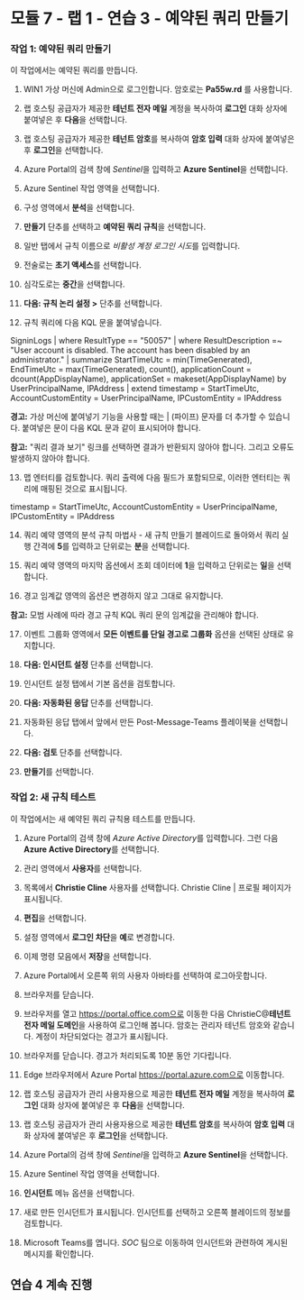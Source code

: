 ﻿# 모듈 7 - 랩 1 - 연습 3 - 예약된 쿼리 만들기

### 작업 1: 예약된 쿼리 만들기

이 작업에서는 예약된 쿼리를 만듭니다.

1. WIN1 가상 머신에 Admin으로 로그인합니다. 암호로는 **Pa55w.rd** 를 사용합니다.  

2. 랩 호스팅 공급자가 제공한 **테넌트 전자 메일** 계정을 복사하여 **로그인** 대화 상자에 붙여넣은 후 **다음**을 선택합니다.

3. 랩 호스팅 공급자가 제공한 **테넌트 암호**를 복사하여 **암호 입력** 대화 상자에 붙여넣은 후 **로그인**을 선택합니다.

4. Azure Portal의 검색 창에 *Sentinel*을 입력하고 **Azure Sentinel**을 선택합니다.

5. Azure Sentinel 작업 영역을 선택합니다.

6. 구성 영역에서 **분석**을 선택합니다.

7. **만들기** 단추를 선택하고 **예약된 쿼리 규칙**을 선택합니다.

8. 일반 탭에서 규칙 이름으로 *비활성 계정 로그인 시도*를 입력합니다.

9. 전술로는 **초기 액세스**를 선택합니다.

10. 심각도로는 **중간**을 선택합니다.

11. **다음: 규칙 논리 설정 >** 단추를 선택합니다.

12. 규칙 쿼리에 다음 KQL 문을 붙여넣습니다.

SigninLogs
| where ResultType == "50057"
| where ResultDescription =~ "User account is disabled. The account has been disabled by an administrator."
| summarize StartTimeUtc = min(TimeGenerated), EndTimeUtc = max(TimeGenerated), count(), applicationCount = dcount(AppDisplayName), 
applicationSet = makeset(AppDisplayName) by UserPrincipalName, IPAddress
| extend timestamp = StartTimeUtc, AccountCustomEntity = UserPrincipalName, IPCustomEntity = IPAddress

**경고:** 가상 머신에 붙여넣기 기능을  사용할 때는 | (파이프) 문자를 더 추가할 수 있습니다.  붙여넣은 문이 다음 KQL 문과 같이 표시되어야 합니다.

**참고:** "쿼리 결과 보기" 링크를 선택하면 결과가 반환되지 않아야 합니다.  그리고 오류도 발생하지 않아야 합니다.  

13. 맵 엔터티를 검토합니다.  쿼리 출력에 다음 필드가 포함되므로, 이러한 엔터티는 쿼리에 매핑된 것으로 표시됩니다.

timestamp = StartTimeUtc, AccountCustomEntity = UserPrincipalName, IPCustomEntity = IPAddress

14. 쿼리 예약 영역의 분석 규칙 마법사 - 새 규칙 만들기 블레이드로 돌아와서 쿼리 실행 간격에 **5**를 입력하고 단위로는 **분**을 선택합니다.

15. 쿼리 예약 영역의 마지막 옵션에서 조회 데이터에 **1**을 입력하고 단위로는 **일**을 선택합니다.

16. 경고 임계값 영역의 옵션은 변경하지 않고 그대로 유지합니다.

**참고:** 모범 사례에 따라 경고 규칙 KQL 쿼리 문의 임계값을 관리해야 합니다.

17. 이벤트 그룹화 영역에서 **모든 이벤트를 단일 경고로 그룹화** 옵션을 선택된 상태로 유지합니다.

18. **다음: 인시던트 설정** 단추를 선택합니다.  

19. 인시던트 설정 탭에서 기본 옵션을 검토합니다.

20. **다음: 자동화된 응답** 단추를 선택합니다.

21. 자동화된 응답 탭에서 앞에서 만든 Post-Message-Teams 플레이북을 선택합니다.

22. **다음: 검토** 단추를 선택합니다.
  
23. **만들기**를 선택합니다.

### 작업 2: 새 규칙 테스트

이 작업에서는 새 예약된 쿼리 규칙용 테스트를 만듭니다.

1. Azure Portal의 검색 창에 *Azure Active Directory*를 입력합니다. 그런 다음 **Azure Active Directory**를 선택합니다.

2. 관리 영역에서 **사용자**를 선택합니다.

3. 목록에서 **Christie Cline** 사용자를 선택합니다. Christie Cline | 프로필 페이지가 표시됩니다.

4. **편집**을 선택합니다.

5. 설정 영역에서 **로그인 차단**을 **예**로 변경합니다.

6. 이제 명령 모음에서 **저장**을 선택합니다.

7. Azure Portal에서 오른쪽 위의 사용자 아바타를 선택하여 로그아웃합니다.

8. 브라우저를 닫습니다.

9. 브라우저를 열고 https://portal.office.com으로 이동한 다음 ChristieC@**테넌트 전자 메일 도메인**을 사용하여 로그인해 봅니다. 암호는 관리자 테넌트 암호와 같습니다.  계정이 차단되었다는 경고가 표시됩니다.

10. 브라우저를 닫습니다. 경고가 처리되도록 10분 동안 기다립니다.

11.  Edge 브라우저에서 Azure Portal https://portal.azure.com으로 이동합니다.

12. 랩 호스팅 공급자가 관리 사용자용으로 제공한 **테넌트 전자 메일** 계정을 복사하여 **로그인** 대화 상자에 붙여넣은 후 **다음**을 선택합니다.

13. 랩 호스팅 공급자가 관리 사용자용으로 제공한 **테넌트 암호**를 복사하여 **암호 입력** 대화 상자에 붙여넣은 후 **로그인**을 선택합니다.

14. Azure Portal의 검색 창에 *Sentinel*을 입력하고 **Azure Sentinel**을 선택합니다.

15. Azure Sentinel 작업 영역을 선택합니다.

16. **인시던트** 메뉴 옵션을 선택합니다.

17. 새로 만든 인시던트가 표시됩니다.  인시던트를 선택하고 오른쪽 블레이드의 정보를 검토합니다.

18. Microsoft Teams를 엽니다. *SOC* 팀으로 이동하여 인시던트와 관련하여 게시된 메시지를 확인합니다.

## 연습 4 계속 진행